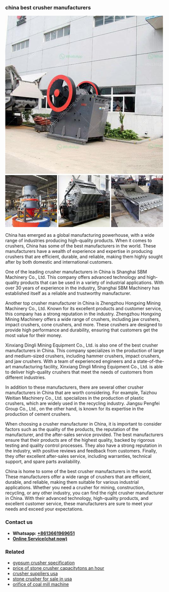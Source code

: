 <h3>china best crusher manufacturers</h3><img src='1708499291.jpg' alt=''><p>China has emerged as a global manufacturing powerhouse, with a wide range of industries producing high-quality products. When it comes to crushers, China has some of the best manufacturers in the world. These manufacturers have a wealth of experience and expertise in producing crushers that are efficient, durable, and reliable, making them highly sought after by both domestic and international customers.</p><p>One of the leading crusher manufacturers in China is Shanghai SBM Machinery Co., Ltd. This company offers advanced technology and high-quality products that can be used in a variety of industrial applications. With over 30 years of experience in the industry, Shanghai SBM Machinery has established itself as a reliable and trustworthy manufacturer.</p><p>Another top crusher manufacturer in China is Zhengzhou Hongxing Mining Machinery Co., Ltd. Known for its excellent products and customer service, this company has a strong reputation in the industry. Zhengzhou Hongxing Mining Machinery offers a wide range of crushers, including jaw crushers, impact crushers, cone crushers, and more. These crushers are designed to provide high performance and durability, ensuring that customers get the most value for their money.</p><p>Xinxiang Dingli Mining Equipment Co., Ltd. is also one of the best crusher manufacturers in China. This company specializes in the production of large and medium-sized crushers, including hammer crushers, impact crushers, and jaw crushers. With a team of experienced engineers and a state-of-the-art manufacturing facility, Xinxiang Dingli Mining Equipment Co., Ltd. is able to deliver high-quality crushers that meet the needs of customers from different industries.</p><p>In addition to these manufacturers, there are several other crusher manufacturers in China that are worth considering. For example, Taizhou Weitian Machinery Co., Ltd. specializes in the production of plastic crushers, which are widely used in the recycling industry. Jiangsu Pengfei Group Co., Ltd., on the other hand, is known for its expertise in the production of cement crushers.</p><p>When choosing a crusher manufacturer in China, it is important to consider factors such as the quality of the products, the reputation of the manufacturer, and the after-sales service provided. The best manufacturers ensure that their products are of the highest quality, backed by rigorous testing and quality control processes. They also have a strong reputation in the industry, with positive reviews and feedback from customers. Finally, they offer excellent after-sales service, including warranties, technical support, and spare parts availability.</p><p>China is home to some of the best crusher manufacturers in the world. These manufacturers offer a wide range of crushers that are efficient, durable, and reliable, making them suitable for various industrial applications. Whether you need a crusher for mining, construction, recycling, or any other industry, you can find the right crusher manufacturer in China. With their advanced technology, high-quality products, and excellent customer service, these manufacturers are sure to meet your needs and exceed your expectations.</p><h3>Contact us</h3><ul><li><strong>Whatsapp:&nbsp;<a href="https://wa.me/8613661969651">+8613661969651</a></strong></li><li><a href="https://swt.shibang-china.com/?git&amp;zhl&amp;china best crusher manufacturers"><strong>Online Service(chat now)</strong></a></li></ul><h3>Related</h3><ul><li><a href='gypsum crusher specification.md'>gypsum crusher specification</a></li><li><a href='price of stone crusher capacitytons an hour.md'>price of stone crusher capacitytons an hour</a></li><li><a href='crusher suppliers usa.md'>crusher suppliers usa</a></li><li><a href='stone crusher for sale in usa.md'>stone crusher for sale in usa</a></li><li><a href='orifice of coal mill machine.md'>orifice of coal mill machine</a></li></ul>
